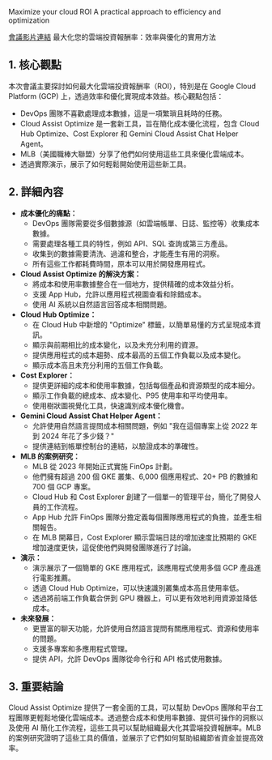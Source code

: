 Maximize your cloud ROI A practical approach to efficiency and optimization

[會議影片連結](https://www.youtube.com/watch?v=7csgD3iIc2Q)
最大化您的雲端投資報酬率：效率與優化的實用方法

## 1. 核心觀點

本次會議主要探討如何最大化雲端投資報酬率（ROI），特別是在 Google Cloud Platform (GCP) 上，透過效率和優化實現成本效益。核心觀點包括：

*   DevOps 團隊不喜歡處理成本數據，這是一項繁瑣且耗時的任務。
*   Cloud Assist Optimize 是一套新工具，旨在簡化成本優化流程，包含 Cloud Hub Optimize、Cost Explorer 和 Gemini Cloud Assist Chat Helper Agent。
*   MLB（美國職棒大聯盟）分享了他們如何使用這些工具來優化雲端成本。
*   透過實際演示，展示了如何輕鬆開始使用這些新工具。

## 2. 詳細內容

*   **成本優化的痛點：**
    *   DevOps 團隊需要從多個數據源（如雲端帳單、日誌、監控等）收集成本數據。
    *   需要處理各種工具的特性，例如 API、SQL 查詢或第三方產品。
    *   收集到的數據需要清洗、過濾和整合，才能產生有用的洞察。
    *   所有這些工作都耗費時間，原本可以用於開發應用程式。
*   **Cloud Assist Optimize 的解決方案：**
    *   將成本和使用率數據整合在一個地方，提供精確的成本效益分析。
    *   支援 App Hub，允許以應用程式視圖查看和除錯成本。
    *   使用 AI 系統以自然語言回答成本相關問題。
*   **Cloud Hub Optimize：**
    *   在 Cloud Hub 中新增的 "Optimize" 標籤，以簡單易懂的方式呈現成本資訊。
    *   顯示與前期相比的成本變化，以及未充分利用的資源。
    *   提供應用程式的成本趨勢、成本最高的五個工作負載以及成本變化。
    *   顯示成本高且未充分利用的五個工作負載。
*   **Cost Explorer：**
    *   提供更詳細的成本和使用率數據，包括每個產品和資源類型的成本細分。
    *   顯示工作負載的總成本、成本變化、P95 使用率和平均使用率。
    *   使用樹狀圖視覺化工具，快速識別成本優化機會。
*   **Gemini Cloud Assist Chat Helper Agent：**
    *   允許使用自然語言提問成本相關問題，例如 "我在這個專案上從 2022 年到 2024 年花了多少錢？"
    *   提供連結到帳單控制台的連結，以驗證成本的準確性。
*   **MLB 的案例研究：**
    *   MLB 從 2023 年開始正式實施 FinOps 計劃。
    *   他們擁有超過 200 個 GKE 叢集、6,000 個應用程式、20+ PB 的數據和 700 個 GCP 專案。
    *   Cloud Hub 和 Cost Explorer 創建了一個單一的管理平台，簡化了開發人員的工作流程。
    *   App Hub 允許 FinOps 團隊分擔定義每個團隊應用程式的負擔，並產生相關報告。
    *   在 MLB 開幕日，Cost Explorer 顯示雲端日誌的增加速度比預期的 GKE 增加速度更快，這促使他們與開發團隊進行了討論。
*   **演示：**
    *   演示展示了一個簡單的 GKE 應用程式，該應用程式使用多個 GCP 產品進行電影推薦。
    *   透過 Cloud Hub Optimize，可以快速識別叢集成本高且使用率低。
    *   透過將前端工作負載合併到 GPU 機器上，可以更有效地利用資源並降低成本。
*   **未來發展：**
    *   更豐富的聊天功能，允許使用自然語言提問有關應用程式、資源和使用率的問題。
    *   支援多專案和多應用程式管理。
    *   提供 API，允許 DevOps 團隊從命令行和 API 格式使用數據。

## 3. 重要結論

Cloud Assist Optimize 提供了一套全面的工具，可以幫助 DevOps 團隊和平台工程團隊更輕鬆地優化雲端成本。透過整合成本和使用率數據、提供可操作的洞察以及使用 AI 簡化工作流程，這些工具可以幫助組織最大化其雲端投資報酬率。MLB 的案例研究證明了這些工具的價值，並展示了它們如何幫助組織節省資金並提高效率。
